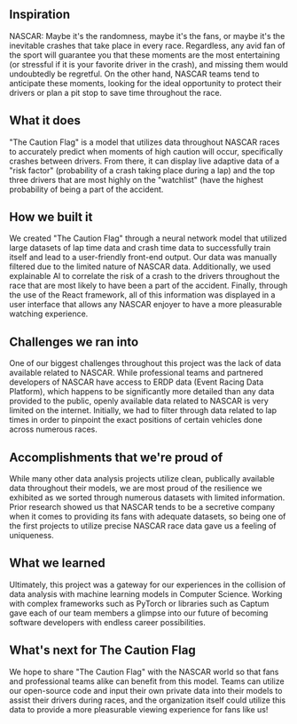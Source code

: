 ## Inspiration
NASCAR: Maybe it's the randomness, maybe it's the fans, or maybe it's the inevitable crashes that take place in every race. Regardless, any avid fan of the sport will guarantee you that these moments are the most entertaining (or stressful if it is your favorite driver in the crash), and missing them would undoubtedly be regretful. On the other hand, NASCAR teams tend to anticipate these moments, looking for the ideal opportunity to protect their drivers or plan a pit stop to save time throughout the race.

## What it does
"The Caution Flag" is a model that utilizes data throughout NASCAR races to accurately predict when moments of high caution will occur, specifically crashes between drivers. From there, it can display live adaptive data of a "risk factor" (probability of a crash taking place during a lap) and the top three drivers that are most highly on the "watchlist" (have the highest probability of being a part of the accident. 

## How we built it
We created "The Caution Flag" through a neural network model that utilized large datasets of lap time data and crash time data to successfully train itself and lead to a user-friendly front-end output. Our data was manually filtered due to the limited nature of NASCAR data. Additionally, we used explainable AI to correlate the risk of a crash to the drivers throughout the race that are most likely to have been a part of the accident. Finally, through the use of the React framework, all of this information was displayed in a user interface that allows any NASCAR enjoyer to have a more pleasurable watching experience.

## Challenges we ran into
One of our biggest challenges throughout this project was the lack of data available related to NASCAR. While professional teams and partnered developers of NASCAR have access to ERDP data (Event Racing Data Platform), which happens to be significantly more detailed than any data provided to the public, openly available data related to NASCAR is very limited on the internet. Initially, we had to filter through data related to lap times in order to pinpoint the exact positions of certain vehicles done across numerous races.

## Accomplishments that we're proud of
While many other data analysis projects utilize clean, publically available data throughout their models, we are most proud of the resilience we exhibited as we sorted through numerous datasets with limited information. Prior research showed us that NASCAR tends to be a secretive company when it comes to providing its fans with adequate datasets, so being one of the first projects to utilize precise NASCAR race data gave us a feeling of uniqueness. 

## What we learned
Ultimately, this project was a gateway for our experiences in the collision of data analysis with machine learning models in Computer Science. Working with complex frameworks such as PyTorch or libraries such as Captum gave each of our team members a glimpse into our future of becoming software developers with endless career possibilities. 

## What's next for The Caution Flag
We hope to share "The Caution Flag" with the NASCAR world so that fans and professional teams alike can benefit from this model. Teams can utilize our open-source code and input their own private data into their models to assist their drivers during races, and the organization itself could utilize this data to provide a more pleasurable viewing experience for fans like us!
